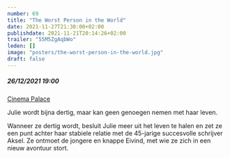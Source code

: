 ```yaml
---
number: 69
title: "The Worst Person in the World"
date: 2021-11-27T21:30:00+02:00
publishdate: 2021-11-21T20:14:26+02:00
trailer: "55M5ZgAqbWo"
leden: []
image: "posters/the-worst-person-in-the-world.jpg"
draft: false
---
```


##### 26/12/2021 19:00

[Cinema Palace](https://cinema-palace.be/nl/film/worst-person-world-julie-en-12-chapitres)

Julie wordt bijna dertig, maar kan geen genoegen nemen met haar leven. 
<!--more-->
Wanneer ze dertig wordt, besluit Julie meer uit het leven te halen
en zet ze een punt achter haar stabiele relatie met de 45-jarige
succesvolle schrijver Aksel. Ze ontmoet de jongere en knappe Eivind,
met wie ze zich in een nieuw avontuur stort.
